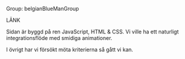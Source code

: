 Group: belgianBlueManGroup

LÄNK

Sidan är byggd på ren JavaScript, HTML & CSS. Vi ville ha ett naturligt integrationsflöde med smidiga animationer.

I övrigt har vi försökt möta kriterierna så gått vi kan.
